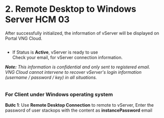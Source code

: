 # 2. Remote Desktop to Windows Server HCM 03

After successfully initialized, the information of vServer will be displayed on Portal VNG Cloud.

<figure><img src="https://docs.vngcloud.vn/download/attachments/59802391/worddavf3e2c95a55ca077d1ae9860900b0d045.png?version=1&#x26;modificationDate=1684747759000&#x26;api=v2" alt=""><figcaption></figcaption></figure>

* If Status is **Active**, vServer is ready to use\
  Check your email, for vServer connection information.

_**Note:** This information is confidential and only sent to registered email. VNG Cloud cannot intervene to recover vServer's login information (username / password / key) in all situations._

<figure><img src="https://docs.vngcloud.vn/download/attachments/59802391/worddavb0c1e586dc3602a61b6198c1c3ee61c0.png?version=1&#x26;modificationDate=1684748058000&#x26;api=v2" alt=""><figcaption></figcaption></figure>



### **For Client under Windows operating system** <a href="#id-2.remotedesktoptowindowsserverhcm03-forclientunderwindowsoperatingsystem" id="id-2.remotedesktoptowindowsserverhcm03-forclientunderwindowsoperatingsystem"></a>

**Bước 1**: Use **Remote Desktop Connection** to remote to vServer, Enter the password of user stackops with the content as **instancePassword** email

<figure><img src="https://docs.vngcloud.vn/download/attachments/59802391/worddav7380f221123374a9fa8d7c0f8d865a79.png?version=1&#x26;modificationDate=1684748408000&#x26;api=v2" alt=""><figcaption></figcaption></figure>

